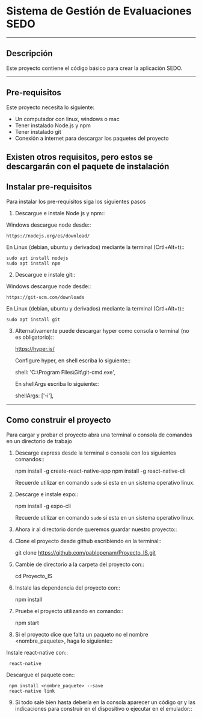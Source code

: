 Sistema de Gestión de Evaluaciones SEDO
================================

-----------
Descripción
-----------

Este proyecto contiene el código básico para crear la aplicación SEDO.

--------------
Pre-requisitos
--------------

Este proyecto necesita lo siguiente:
  - Un computador con linux, windows o mac
  - Tener instalado Node.js y npm
  - Tener instalado git
  - Conexión a internet para descargar los paquetes del proyecto

Existen otros requisitos,  pero estos se descargarán con el paquete de instalación
--------------------------------------------
Instalar pre-requisitos
--------------------------------------------
Para instalar los pre-requisitos siga los siguientes pasos


1. Descargue e instale Node js y npm::

  Windows descargue node desde::
  
    https://nodejs.org/es/download/
    
  En Linux (debian, ubuntu y derivados) mediante la terminal (Crtl+Alt+t)::
  
    sudo apt install nodejs
    sudo apt install npm

2. Descargue e instale git::

  Windows descargue node desde::
  
    https://git-scm.com/downloads
    
  En Linux (debian, ubuntu y derivados) mediante la terminal (Crtl+Alt+t)::
  
    sudo apt install git

3. Alternativamente puede descargar hyper como consola o terminal (no es obligatorio)::

    https://hyper.is/
    
   Configure hyper, en shell escriba lo siguiente::
   
    shell: 'C:\\Program Files\\Git\\git-cmd.exe',
   
   En shellArgs escriba lo siguiente::
     
     shellArgs: ['-i'],

--------------------------------------------
Como construir el proyecto
--------------------------------------------

Para cargar y probar el proyecto abra una terminal o consola de comandos en un directorio de trabajo

1. Descarge express desde la terminal o consola con los siguientes comandos::

    npm install -g create-react-native-app
    npm install -g react-native-cli
   
   Recuerde utilizar en comando `sudo` si esta en un sistema operativo linux.
   
2. Descarge e instale expo::

    npm install -g expo-cli
   
   Recuerde utilizar en comando `sudo` si esta en un sistema operativo linux.   

3. Ahora ir al directorio donde queremos guardar nuestro proyecto::

4. Clone el proyecto desde github escribiendo en la terminal::

    git clone https://github.com/pablopenam/Proyecto_IS.git

5. Cambie de directorio a la carpeta del proyecto con::

    cd Proyecto_IS

6. Instale las dependencia del proyecto con::

    npm install

7. Pruebe el proyecto utilizando en comando::

    npm start

8. Si el proyecto dice que falta un paqueto no el nombre <nombre_paquete>, haga lo siguiente::

  Instale react-native con::
  
     react-native
  
  Descargue el paquete con::
    
     npm install <nombre_paquete> --save
     react-native link

9. Si todo sale bien hasta debería en la consola aparecer un código qr y las indicaciones para construir en el dispositivo o ejecutar en el emulador::

